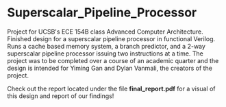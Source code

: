 # Superscalar_Pipeline_Processor
Project for UCSB's ECE 154B class Advanced Computer Architecture. Finished design for a superscalar pipeline processor in functional Verilog. Runs a cache based memory system, a branch predictor, and a 2-way superscalar pipeline processor issuing two instructions at a time. The project was to be completed over a course of an academic quarter and the design is intended for Yiming Gan and Dylan Vanmali, the creators of the project.

Check out the report located under the file **final_report.pdf** for a visual of this design and report of our findings!

